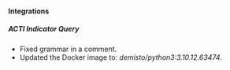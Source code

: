 
#### Integrations

##### ACTI Indicator Query

- Fixed grammar in a comment.
- Updated the Docker image to: *demisto/python3:3.10.12.63474*.

